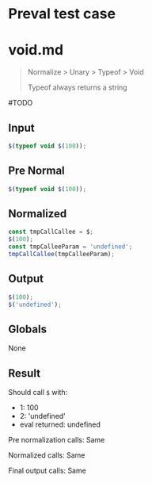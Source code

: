 # Preval test case

# void.md

> Normalize > Unary > Typeof > Void
>
> Typeof always returns a string

#TODO

## Input

`````js filename=intro
$(typeof void $(100));
`````

## Pre Normal

`````js filename=intro
$(typeof void $(100));
`````

## Normalized

`````js filename=intro
const tmpCallCallee = $;
$(100);
const tmpCalleeParam = 'undefined';
tmpCallCallee(tmpCalleeParam);
`````

## Output

`````js filename=intro
$(100);
$('undefined');
`````

## Globals

None

## Result

Should call `$` with:
 - 1: 100
 - 2: 'undefined'
 - eval returned: undefined

Pre normalization calls: Same

Normalized calls: Same

Final output calls: Same
